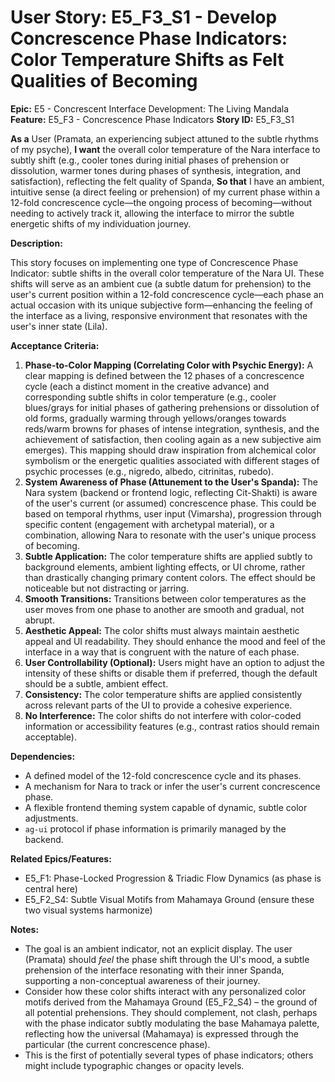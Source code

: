 # User Story: E5_F3_S1 - Develop Concrescence Phase Indicators: Color Temperature Shifts as Felt Qualities of Becoming

**Epic:** E5 - Concrescent Interface Development: The Living Mandala
**Feature:** E5_F3 - Concrescence Phase Indicators
**Story ID:** E5_F3_S1

**As a** User (Pramata, an experiencing subject attuned to the subtle rhythms of my psyche),
**I want** the overall color temperature of the Nara interface to subtly shift (e.g., cooler tones during initial phases of prehension or dissolution, warmer tones during phases of synthesis, integration, and satisfaction), reflecting the felt quality of Spanda,
**So that** I have an ambient, intuitive sense (a direct feeling or prehension) of my current phase within a 12-fold concrescence cycle—the ongoing process of becoming—without needing to actively track it, allowing the interface to mirror the subtle energetic shifts of my individuation journey.

**Description:**

This story focuses on implementing one type of Concrescence Phase Indicator: subtle shifts in the overall color temperature of the Nara UI. These shifts will serve as an ambient cue (a subtle datum for prehension) to the user's current position within a 12-fold concrescence cycle—each phase an actual occasion with its unique subjective form—enhancing the feeling of the interface as a living, responsive environment that resonates with the user's inner state (Lila).

**Acceptance Criteria:**

1.  **Phase-to-Color Mapping (Correlating Color with Psychic Energy):** A clear mapping is defined between the 12 phases of a concrescence cycle (each a distinct moment in the creative advance) and corresponding subtle shifts in color temperature (e.g., cooler blues/grays for initial phases of gathering prehensions or dissolution of old forms, gradually warming through yellows/oranges towards reds/warm browns for phases of intense integration, synthesis, and the achievement of satisfaction, then cooling again as a new subjective aim emerges). This mapping should draw inspiration from alchemical color symbolism or the energetic qualities associated with different stages of psychic processes (e.g., nigredo, albedo, citrinitas, rubedo).
2.  **System Awareness of Phase (Attunement to the User's Spanda):** The Nara system (backend or frontend logic, reflecting Cit-Shakti) is aware of the user's current (or assumed) concrescence phase. This could be based on temporal rhythms, user input (Vimarsha), progression through specific content (engagement with archetypal material), or a combination, allowing Nara to resonate with the user's unique process of becoming.
3.  **Subtle Application:** The color temperature shifts are applied subtly to background elements, ambient lighting effects, or UI chrome, rather than drastically changing primary content colors. The effect should be noticeable but not distracting or jarring.
4.  **Smooth Transitions:** Transitions between color temperatures as the user moves from one phase to another are smooth and gradual, not abrupt.
5.  **Aesthetic Appeal:** The color shifts must always maintain aesthetic appeal and UI readability. They should enhance the mood and feel of the interface in a way that is congruent with the nature of each phase.
6.  **User Controllability (Optional):** Users might have an option to adjust the intensity of these shifts or disable them if preferred, though the default should be a subtle, ambient effect.
7.  **Consistency:** The color temperature shifts are applied consistently across relevant parts of the UI to provide a cohesive experience.
8.  **No Interference:** The color shifts do not interfere with color-coded information or accessibility features (e.g., contrast ratios should remain acceptable).

**Dependencies:**

*   A defined model of the 12-fold concrescence cycle and its phases.
*   A mechanism for Nara to track or infer the user's current concrescence phase.
*   A flexible frontend theming system capable of dynamic, subtle color adjustments.
*   `ag-ui` protocol if phase information is primarily managed by the backend.

**Related Epics/Features:**

*   E5_F1: Phase-Locked Progression & Triadic Flow Dynamics (as phase is central here)
*   E5_F2_S4: Subtle Visual Motifs from Mahamaya Ground (ensure these two visual systems harmonize)

**Notes:**

*   The goal is an ambient indicator, not an explicit display. The user (Pramata) should *feel* the phase shift through the UI's mood, a subtle prehension of the interface resonating with their inner Spanda, supporting a non-conceptual awareness of their journey.
*   Consider how these color shifts interact with any personalized color motifs derived from the Mahamaya Ground (E5_F2_S4) – the ground of all potential prehensions. They should complement, not clash, perhaps with the phase indicator subtly modulating the base Mahamaya palette, reflecting how the universal (Mahamaya) is expressed through the particular (the current concrescence phase).
*   This is the first of potentially several types of phase indicators; others might include typographic changes or opacity levels.